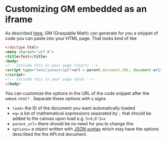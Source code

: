 # Customizing GM embedded as an iframe

As described [here](https://github.com/eweitnauer/gm-api/blob/master/quickstart.md#embedding-in-an-iframe), GM (Graspable Math) can generate for you a snippet of code you can paste into your HTML page. That looks kind of like

```html
<!doctype html>
<meta charset="utf-8">
<title>Test</title>
<body>
<!-- Include this in your page (Start) -->
<script type="text/javascript">url = parent.document.URL; document.write('<iframe style="border: none" src=\'https://graspablemath.com/canvas/embed.html?load=_e0df6d1a59896f82&options={"use_toolbar": false, "vertical_scroll": false }&parent_url='+url+'\' width=100% height=400px></iframe>')
</script>
<!-- Include this in your page (End) -->
</body>
```

You can customize the options in the URL of the code snippet after the `embed.html?` . Separate these options with `&` signs.
* `load=` the ID of the document you want automatically loaded
* `eq=` a list of mathematical expressions separated by `;` that should be added to the canvas upon load e.g. `5+4;6^2=x`
* `parent_url=` there should be no need for you to change this
* `options=` a object written with [JSON syntax](https://www.w3schools.com/js/js_json_syntax.asp) which may have the options described the the API.md document.
